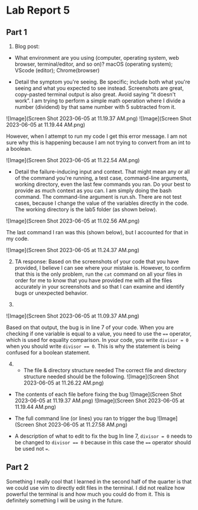 # Lab Report 5

## Part 1
1. Blog post:

- What environment are you using (computer, operating system, web browser, terminal/editor, and so on)?
macOS (operating system); VScode (editor); Chrome(browser) 


- Detail the symptom you're seeing. Be specific; include both what you're seeing and what you expected to see instead. Screenshots are great, copy-pasted terminal output is also great. Avoid saying “it doesn't work”.
I am trying to perform a simple math operation where I divide a number (dividend) by that same number with 5 subtracted from it. 

![Image](Screen Shot 2023-06-05 at 11.19.37 AM.png)
![Image](Screen Shot 2023-06-05 at 11.19.44 AM.png)

However, when I attempt to run my code I get this error message. I am not sure why this is happening because I am not trying to convert from an int to a boolean.

![Image](Screen Shot 2023-06-05 at 11.22.54 AM.png)

- Detail the failure-inducing input and context. That might mean any or all of the command you're running, a test case, command-line arguments, working directory, even the last few commands you ran. Do your best to provide as much context as you can.
I am simply doing the bash command. The command-line argument is run.sh. There are not test cases, because I change the value of the variables directly in the code. The working directory is the lab5 folder (as shown below). 

![Image](Screen Shot 2023-06-05 at 11.02.56 AM.png)

The last command I ran was this (shown below), but I accounted for that in my code.

![Image](Screen Shot 2023-06-05 at 11.24.37 AM.png)


2. TA response:
Based on the screenshots of your code that you have provided, I believe I can see where your mistake is. However, to confirm that this is the only problem, run the ```cat``` command on all your files in order for me to know that you have provided me with all the files accurately in your screenshots and so that I can examine and identify bugs or unexpected behavior. 

3. 
![Image](Screen Shot 2023-06-05 at 11.09.37 AM.png)

Based on that output, the bug is in line 7 of your code. When you are checking if one variable is equal to a value, you need to use the ```==``` operator, which is used for equality comparison. In your code, you write ```divisor = 0``` when you should write ```divisor == 0```. This is why the statement is being confused for a boolean statement.

4. - The file & directory structure needed
The correct file and directory structure needed should be the following.
![Image](Screen Shot 2023-06-05 at 11.26.22 AM.png)

- The contents of each file before fixing the bug
![Image](Screen Shot 2023-06-05 at 11.19.37 AM.png)
![Image](Screen Shot 2023-06-05 at 11.19.44 AM.png)

- The full command line (or lines) you ran to trigger the bug
![Image](Screen Shot 2023-06-05 at 11.27.58 AM.png)


- A description of what to edit to fix the bug
In line 7, ```divisor = 0``` needs to be changed to ```divisor == 0``` because in this case the ```==``` operator should be used not ```=```.


## Part 2
Something I really cool that I learned in the second half of the quarter is that we could use vim to directly edit files in the terminal. I did not realize how powerful the terminal is and how much you could do from it. This is definitely something I will be using in the future.


